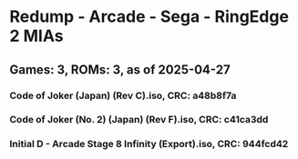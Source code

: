 # Redump - Arcade - Sega - RingEdge 2 MIAs
## Games: 3, ROMs: 3, as of 2025-04-27

### Code of Joker (Japan) (Rev C).iso, CRC: a48b8f7a
### Code of Joker (No. 2) (Japan) (Rev F).iso, CRC: c41ca3dd
### Initial D - Arcade Stage 8 Infinity (Export).iso, CRC: 944fcd42
